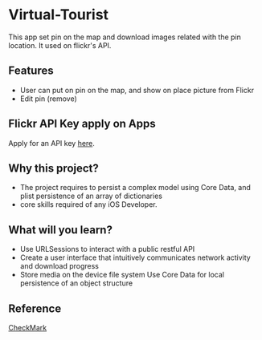 # Virtual-Tourist
This app set pin on the map and download images related with the pin location.
It used on flickr's API.

## Features
- User can put on pin on the map, and show on place picture from Flickr
- Edit pin (remove)

## Flickr API Key apply on Apps
Apply for an API key [here](https://www.flickr.com/services/apps/create/apply).

## Why this project?
- The project requires to persist a complex model using Core Data, and plist persistence of an array of dictionaries
- core skills required of any iOS Developer.

## What will you learn?
- Use URLSessions to interact with a public restful API
- Create a user interface that intuitively communicates network activity and download progress
- Store media on the device file system Use Core Data for local persistence of an object structure

## Reference
[CheckMark](https://github.com/maximbilan/CheckMarkView)
